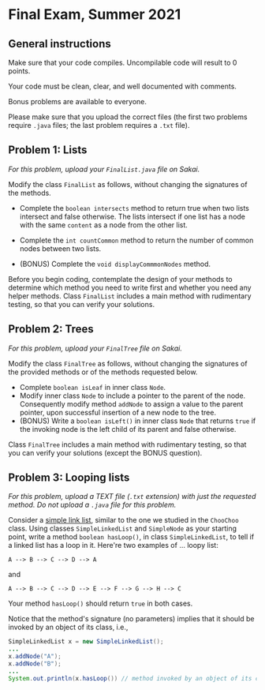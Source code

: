 # Final Exam, Summer 2021

## General instructions

Make sure that your code compiles. Uncompilable code will result to 0 points.

Your code must be clean, clear, and well documented with comments.

Bonus problems are available to everyone.

Please make sure that you upload the correct files (the first two problems require `.java` files; the last problem requires a `.txt` file).

## Problem 1: Lists

_For this problem, upload your `FinalList.java` file on Sakai._

Modify the class `FinalList` as follows, without changing the signatures of the methods.

* Complete the `boolean intersects` method to return true when two lists intersect and false otherwise. The lists intersect if one list has a node with the same `content` as a node from the other list.

* Complete the `int countCommon` method to return the number of common nodes between two lists.

* (BONUS) Complete the `void displayCommmonNodes` method.

Before you begin coding, contemplate the design of your methods to determine which method you need to write first and whether you need any helper methods. Class `FinalList` includes a main method with rudimentary testing, so that you can verify your solutions.

## Problem 2: Trees

_For this problem, upload your `FinalTree` file on Sakai._

Modify the class `FinalTree` as follows, without changing the signatures of the provided methods or of the methods requested below.

* Complete `boolean isLeaf` in inner class `Node`.
* Modify inner class `Node` to include a pointer to the parent of the node. Consequently modify method `addNode` to assign a value to the parent pointer, upon successful insertion of a new node to the tree.
* (BONUS) Write a `boolean isLeft()` in inner class `Node` that returns `true` if the invoking node is the left child of its parent and false otherwise.

Class `FinalTree` includes a main method with rudimentary testing, so that you can verify your solutions (except the BONUS question).

## Problem 3: Looping lists

_For this problem, upload a TEXT file (`.txt` extension) with just the requested method. Do not upload a `.java` file for this problem._

Consider a [simple link list](https://github.com/lgreco/DataStructures/tree/master/ChooChoo/SLL/src), similar to the one we studied in the `ChooChoo` class. Using classes `SimpleLinkedList` and `SimpleNode` as your starting point, write a method `boolean hasLoop()`, in class `SimpleLinkedList`, to tell if a linked list has a loop in it. Here're two examples of ... loopy list:

`A --> B --> C --> D --> A` 

and

`A --> B --> C --> D --> E --> F --> G --> H --> C`

Your method `hasLoop()` should return `true` in both cases. 

Notice that the method's signature (no parameters) implies that it should be invoked by an object of its class, i.e.,

```java
SimpleLinkedList x = new SimpleLinkedList();
...
x.addNode("A");
x.addNode("B");
...
System.out.println(x.hasLoop()) // method invoked by an object of its class
```